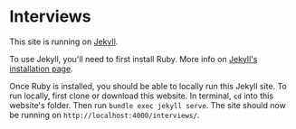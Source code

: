 # Interviews

This site is running on [Jekyll](https://jekyllrb.com).

To use Jekyll, you'll need to first install Ruby. More info on [Jekyll's installation page](https://jekyllrb.com/docs/installation/).

Once Ruby is installed, you should be able to locally run this Jekyll site. To run locally, first clone or download this website. In terminal, `cd` into this website's folder. Then run `bundle exec jekyll serve`. The site should now be running on `http://localhost:4000/interviews/`.

